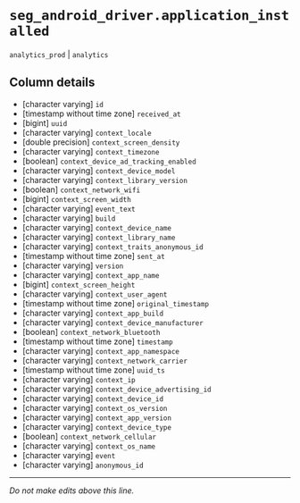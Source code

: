 # `seg_android_driver.application_installed`
`analytics_prod` | `analytics`

## Column details
* [character varying] `id`
* [timestamp without time zone] `received_at`
* [bigint]    `uuid`
* [character varying] `context_locale`
* [double precision] `context_screen_density`
* [character varying] `context_timezone`
* [boolean]   `context_device_ad_tracking_enabled`
* [character varying] `context_device_model`
* [character varying] `context_library_version`
* [boolean]   `context_network_wifi`
* [bigint]    `context_screen_width`
* [character varying] `event_text`
* [character varying] `build`
* [character varying] `context_device_name`
* [character varying] `context_library_name`
* [character varying] `context_traits_anonymous_id`
* [timestamp without time zone] `sent_at`
* [character varying] `version`
* [character varying] `context_app_name`
* [bigint]    `context_screen_height`
* [character varying] `context_user_agent`
* [timestamp without time zone] `original_timestamp`
* [character varying] `context_app_build`
* [character varying] `context_device_manufacturer`
* [boolean]   `context_network_bluetooth`
* [timestamp without time zone] `timestamp`
* [character varying] `context_app_namespace`
* [character varying] `context_network_carrier`
* [timestamp without time zone] `uuid_ts`
* [character varying] `context_ip`
* [character varying] `context_device_advertising_id`
* [character varying] `context_device_id`
* [character varying] `context_os_version`
* [character varying] `context_app_version`
* [character varying] `context_device_type`
* [boolean]   `context_network_cellular`
* [character varying] `context_os_name`
* [character varying] `event`
* [character varying] `anonymous_id`

-------------------------------------------------------------------------------
*Do not make edits above this line.*
